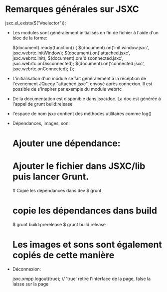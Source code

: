 # Remarques générales sur JSXC

jsxc.el_exists($("#selector"));

* Les modules sont généralement initialisés en fin de fichier à l'aide d'un bloc de la forme:


    $(document).ready(function() {
        $(document).on('init.window.jsxc', jsxc.webrtc.initWindow);
        $(document).on('attached.jsxc', jsxc.webrtc.init);
        $(document).on('disconnected.jsxc', jsxc.webrtc.onDisconnected);
        $(document).on('connected.jsxc', jsxc.webrtc.onConnected);
    });

* L'initialisation d'un module se fait généralement à la réception de l'evenement JQueqy "attached.jsxc", envoyé après connexion.
Il est possible de s'inspirer par exemple du module webrtc

* De la documentation est disponible dans jsxc/doc. La doc est générée
à l'appel de grunt build:release

* l'espace de nom jsxc contient des méthodes utilitaires comme log()

* Dépendances, images, son:


    # Ajouter une dépendance:
    # Ajouter le fichier dans JSXC/lib puis lancer Grunt.

    # Copie les dépendances dans dev
    $ grunt

    # copie les dépendances dans build
    $ grunt build:prerelease
    $ grunt build:release

    # Les images et sons sont également copiés de cette manière

* Déconnexion:


    jsxc.xmpp.logout(true); // 'true' retire l'interface de la page, false la laisse sur la page

